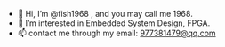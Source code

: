 - 👋 Hi, I’m @fish1968 , and you may call me 1968.
- 👀 I’m interested in Embedded System Design, FPGA.
- 📫 contact me through my email: 977381479@qq.com

<!---
fish1968/fish1968 is a ✨ special ✨ repository because its `README.md` (this file) appears on your GitHub profile.
You can click the Preview link to take a look at your changes.
--->
